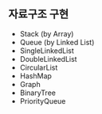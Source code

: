 ## 자료구조 구현

- Stack (by Array)
- Queue (by Linked List)
- SingleLinkedList
- DoubleLinkedList
- CircularList
- HashMap
- Graph
- BinaryTree
- PriorityQueue